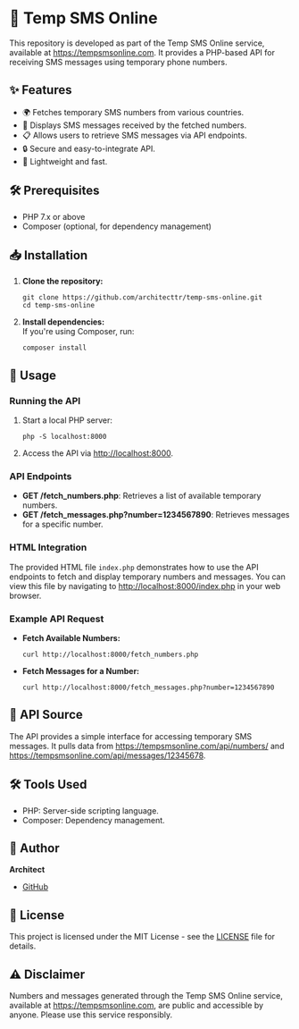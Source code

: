 <h1>📱 Temp SMS Online</h1>

<p>This repository is developed as part of the Temp SMS Online service, available at <a href="https://tempsmsonline.com">https://tempsmsonline.com</a>. It provides a PHP-based API for receiving SMS messages using temporary phone numbers.</p>

<h2>✨ Features</h2>
<ul>
  <li>🌍 Fetches temporary SMS numbers from various countries.</li>
  <li>📩 Displays SMS messages received by the fetched numbers.</li>
  <li>📋 Allows users to retrieve SMS messages via API endpoints.</li>
  <li>🔒 Secure and easy-to-integrate API.</li>
  <li>📜 Lightweight and fast.</li>
</ul>

<h2>🛠️ Prerequisites</h2>
<ul>
  <li>PHP 7.x or above</li>
  <li>Composer (optional, for dependency management)</li>
</ul>

<h2>📥 Installation</h2>
<ol>
  <li>
    <strong>Clone the repository:</strong>
    <pre><code>git clone https://github.com/architecttr/temp-sms-online.git
cd temp-sms-online
</code></pre>
  </li>
  <li>
    <strong>Install dependencies:</strong><br>
    If you're using Composer, run:
    <pre><code>composer install</code></pre>
  </li>
</ol>

<h2>🚀 Usage</h2>

<h3>Running the API</h3>
<ol>
  <li>Start a local PHP server:
    <pre><code>php -S localhost:8000</code></pre>
  </li>
  <li>Access the API via <a href="http://localhost:8000">http://localhost:8000</a>.</li>
</ol>

<h3>API Endpoints</h3>
<ul>
  <li><strong>GET /fetch_numbers.php</strong>: Retrieves a list of available temporary numbers.</li>
  <li><strong>GET /fetch_messages.php?number=1234567890</strong>: Retrieves messages for a specific number.</li>
</ul>

<h3>HTML Integration</h3>
<p>The provided HTML file <code>index.php</code> demonstrates how to use the API endpoints to fetch and display temporary numbers and messages. You can view this file by navigating to <a href="http://localhost:8000/index.php">http://localhost:8000/index.php</a> in your web browser.</p>

<h3>Example API Request</h3>
<ul>
  <li><strong>Fetch Available Numbers:</strong>
    <pre><code>curl http://localhost:8000/fetch_numbers.php</code></pre>
  </li>
  <li><strong>Fetch Messages for a Number:</strong>
    <pre><code>curl http://localhost:8000/fetch_messages.php?number=1234567890</code></pre>
  </li>
</ul>

<h2>🔗 API Source</h2>
<p>The API provides a simple interface for accessing temporary SMS messages. It pulls data from <a href="https://tempsmsonline.com/api/numbers.php">https://tempsmsonline.com/api/numbers/</a> and <a href="https://tempsmsonline.com/api/message/12345678">https://tempsmsonline.com/api/messages/12345678</a>.</p>

<h2>🛠️ Tools Used</h2>
<ul>
  <li>PHP: Server-side scripting language.</li>
  <li>Composer: Dependency management.</li>
</ul>

<h2>👤 Author</h2>
<p><strong>Architect</strong></p>
<ul>
  <li><a href="https://github.com/architecttr">GitHub</a></li>
</ul>

<h2>📜 License</h2>
<p>This project is licensed under the MIT License - see the <a href="LICENSE">LICENSE</a> file for details.</p>

<h2>⚠️ Disclaimer</h2>
<p>Numbers and messages generated through the Temp SMS Online service, available at <a href="https://tempsmsonline.com">https://tempsmsonline.com</a>, are public and accessible by anyone. Please use this service responsibly.</p>
